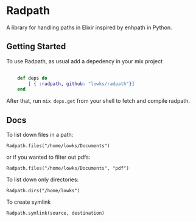 # Radpath

A library for handling paths in Elixir inspired by enhpath in Python.

## Getting Started

To use Radpath, as usual add a depedency in your mix project

``` elixir
    
    def deps do
        [ { :radpath, github: "lowks/radpath"}]
    end

```

After that, run `mix deps.get` from your shell to fetch and compile radpath.

## Docs

To list down files in a path:

```
Radpath.files("/home/lowks/Documents")

```

or if you wanted to filter out pdfs:

```
Radpath.files("/home/lowks/Documents", "pdf")

```

To list down only directories:

```
Radpath.dirs("/home/lowks")                  

```

To create symlink

```
Radpath.symlink(source, destination)

```
